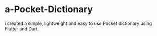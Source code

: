# a-Pocket-Dictionary
i created a simple, lightweight and easy to use Pocket dictionary using Flutter and Dart.
